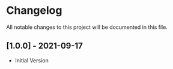 # Changelog
All notable changes to this project will be documented in this file.

## [1.0.0] - 2021-09-17
- Initial Version
